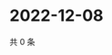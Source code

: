 # 2022-12-08

共 0 条

<!-- BEGIN WEIBO -->
<!-- 最后更新时间 Thu Dec 08 2022 05:12:52 GMT+0800 (China Standard Time) -->

<!-- END WEIBO -->
